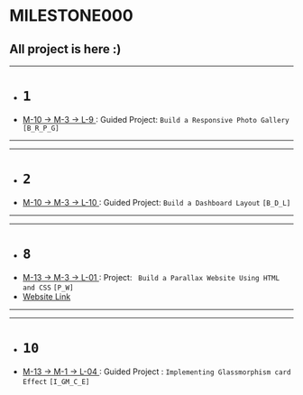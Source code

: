 # MILESTONE000

## All project is here :)

<!-- ### Drive page link -  -->
<hr>

- # `1`

- <ins> M-10 -> M-3 -> L-9 </ins> : Guided Project: `Build a Responsive Photo Gallery` `[B_R_P_G]`

<hr>
<hr>

- # `2`
- <ins> M-10 -> M-3 -> L-10 </ins> : Guided Project: `Build a Dashboard Layout` `[B_D_L]`
<hr>
<hr>

- # `8`
- <ins> M-13 -> M-3 -> L-01 </ins> : Project: ` Build a Parallax Website Using HTML and CSS` `[P_W]`
- <a href="enchanting-lebkuchen-edba9f.netlify.app">Website Link</a>

<hr>
<hr>

- # `10`
- <ins> M-13 -> M-1 -> L-04 </ins> : Guided Project : `Implementing Glassmorphism card Effect` `[I_GM_C_E]`

